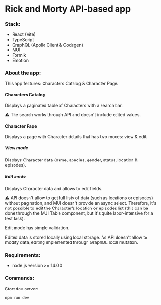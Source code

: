 # Rick and Morty API-based app

### Stack:

- React (Vite)
- TypeScript
- GraphQL (Apollo Client & Codegen)
- MUI
- Formik
- Emotion

### About the app:

This app features: Characters Catalog & Character Page.

#### Characters Catalog

Displays a paginated table of Characters with a search bar.

⚠️ The search works through API and doesn't include edited values.

#### Character Page
Displays a page with Character details that has two modes: view & edit.

##### View mode
Displays Character data (name, species, gender, status, location & episodes).

##### Edit mode
Displays Character data and allows to edit fields.

⚠️ API doesn't allow to get full lists of data (such as locations or episodes) without pagination, and MUI doesn't provide an async select. Therefore, it's not possible to edit the Character's location or episodes list (this can be done through the MUI Table component, but it's quite labor-intensive for a test task).

Edit mode has simple validation.

Edited data is stored locally using local storage. As API doesn't allow to modify data, editing implemented through GraphQL local mutation.

### Requirements:

- node.js version >= 14.0.0

### Commands:

Start dev server:

```
npm run dev
```